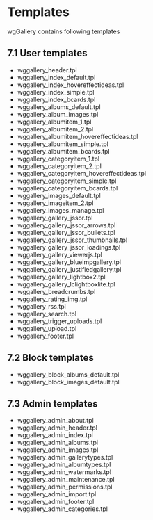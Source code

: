 # Templates

wgGallery contains following templates

## 7.1 User templates

* wggallery\_header.tpl
* wggallery\_index\_default.tpl
* wggallery\_index\_hovereffectideas.tpl
* wggallery\_index\_simple.tpl
* wggallery\_index\_bcards.tpl
* wggallery\_albums\_default.tpl
* wggallery\_album\_images.tpl
* wggallery\_albumitem\_1.tpl
* wggallery\_albumitem\_2.tpl
* wggallery\_albumitem\_hovereffectideas.tpl
* wggallery\_albumitem\_simple.tpl
* wggallery\_albumitem\_bcards.tpl
* wggallery\_categoryitem\_1.tpl
* wggallery\_categoryitem\_2.tpl
* wggallery\_categoryitem\_hovereffectideas.tpl
* wggallery\_categoryitem\_simple.tpl
* wggallery\_categoryitem\_bcards.tpl
* wggallery\_images\_default.tpl
* wggallery\_imageitem\_2.tpl
* wggallery\_images\_manage.tpl
* wggallery\_gallery\_jssor.tpl
* wggallery\_gallery\_jssor_arrows.tpl
* wggallery\_gallery\_jssor_bullets.tpl
* wggallery\_gallery\_jssor_thumbnails.tpl
* wggallery\_gallery\_jssor_loadings.tpl
* wggallery\_gallery\_viewerjs.tpl
* wggallery\_gallery\_blueimpgallery.tpl
* wggallery\_gallery\_justifiedgallery.tpl
* wggallery\_gallery\_lightbox2.tpl
* wggallery\_gallery\_lclightboxlite.tpl
* wggallery\_breadcrumbs.tpl
* wggallery\_rating\_img.tpl
* wggallery\_rss.tpl
* wggallery\_search.tpl
* wggallery\_trigger\_uploads.tpl
* wggallery\_upload.tpl
* wggallery\_footer.tpl

## 7.2 Block templates

* wggallery\_block\_albums\_default.tpl
* wggallery\_block\_images\_default.tpl

## 7.3 Admin templates

* wggallery\_admin\_about.tpl
* wggallery\_admin\_header.tpl
* wggallery\_admin\_index.tpl
* wggallery\_admin\_albums.tpl
* wggallery\_admin\_images.tpl
* wggallery\_admin\_gallerytypes.tpl
* wggallery\_admin\_albumtypes.tpl
* wggallery\_admin\_watermarks.tpl
* wggallery\_admin\_maintenance.tpl
* wggallery\_admin\_permissions.tpl
* wggallery\_admin\_import.tpl
* wggallery\_admin\_footer.tpl
* wggallery\_admin\_categories.tpl

